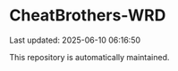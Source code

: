# CheatBrothers-WRD

Last updated: 2025-06-10 06:16:50

This repository is automatically maintained.
